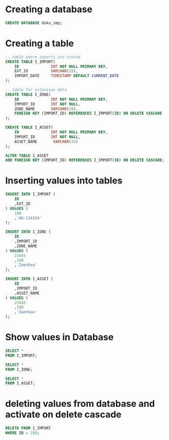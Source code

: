 # Creating a database

``` sql
CREATE DATABASE doku_imp;

```

# Creating a table
``` sql
-- table where imports are stored
CREATE TABLE I_IMPORT(
    ID              INT NOT NULL PRIMARY KEY,
    EXT_ID          VARCHAR(20),
    IMPORT_DATE     TIMESTAMP DEFAULT CURRENT_DATE
);

-- table for extension data
CREATE TABLE I_ZONE(
    ID              INT NOT NULL PRIMARY KEY,
    IMPORT_ID       INT NOT NULL,
    ZONE_NAME       VARCHAR(20),
    FOREIGN KEY (IMPORT_ID) REFERENCES I_IMPORT(ID) ON DELETE CASCADE
);

CREATE TABLE I_ASSET(
    ID              INT NOT NULL PRIMARY KEY,
    IMPORT_ID       INT NOT NULL,
    ASSET_NAME       VARCHAR(20)
);

ALTER TABLE I_ASSET
ADD FOREIGN KEY (IMPORT_ID) REFERENCES I_IMPORT(ID) ON DELETE CASCADE;

```

# Inserting values into tables
``` sql
INSERT INTO I_IMPORT (
    ID
    ,EXT_ID
) VALUES (
    198
    ,'AO-124324'
);

INSERT INTO I_ZONE (
    ID
    ,IMPORT_ID
    ,ZONE_NAME
) VALUES (
    23445
    ,198
    ,'Zwenkau'
);

INSERT INTO I_ASSET (
    ID
    ,IMPORT_ID
    ,ASSET_NAME
) VALUES (
    23445
    ,198
    ,'Zwenkau'
);
```

# Show values in Database
``` sql
SELECT *
FROM I_IMPORT;

SELECT *
FROM I_ZONE;

SELECT *
FROM I_ASSET;
```

# deleting values from database and activate on delete cascade
``` sql
DELETE FROM I_IMPORT 
WHERE ID = 198;
```


